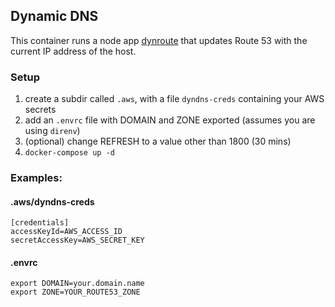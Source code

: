 ## Dynamic DNS

This container runs a node app [dynroute](https://github.com/alessioalex/dynroute) that updates Route 53 with the current 
IP address of the host.

### Setup

1. create a subdir called `.aws`, with a file `dyndns-creds` containing your AWS secrets
2. add an `.envrc` file with DOMAIN and ZONE exported (assumes you are using `direnv`)
3. (optional) change REFRESH to a value other than 1800 (30 mins)
4. `docker-compose up -d`

### Examples:

#### .aws/dyndns-creds

```
[credentials]
accessKeyId=AWS_ACCESS_ID
secretAccessKey=AWS_SECRET_KEY
```

#### .envrc

```
export DOMAIN=your.domain.name
export ZONE=YOUR_ROUTE53_ZONE
```

####


